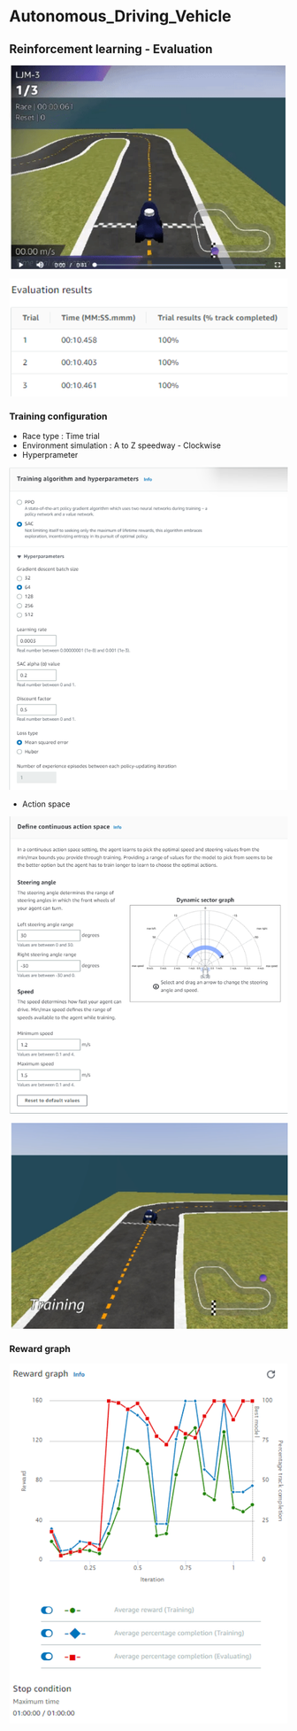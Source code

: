 # Autonomous_Driving_Vehicle

## Reinforcement learning - Evaluation

<p align="left">
<img width="500" src="../../image/Result.gif">
</p>

<p align="center">
<img width="550" src="../../image/Evaluation_v2.png">
</p>


### Training configuration  

- Race type : Time trial  
- Environment simulation : A to Z speedway - Clockwise  
- Hyperprameter  
<p align="center">
<img width="550" src="../../image/hyperparameter_v2.png">
</p>

- Action space 
<p align="center">
<img width="550" src="../../image/action_space_v2.png">
</p>

<p align="center">
<img width="550" src="../../image/training_v2.png">
</p>

### Reward graph  

<p align="center">
<img width="550" src="../../image/Reward_Graph_v2.png">
</p>
